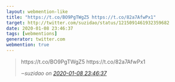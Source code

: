 ```yaml
---
layout: webmention-like
title: "https://t.co/BO9PgTWgZ5 https://t.co/82a7AfwPx1"
target: http://twitter.com/suzidao/status/1215091461932359682
date: 2020-01-08 23:46:37
tags: [webmentions]
generator: twitter.com
webmention: true
---
```




<blockquote class="external-citation">
  <p>
    https://t.co/BO9PgTWgZ5 https://t.co/82a7AfwPx1
  </p>
  <cite>‒<span class="p-author p-name">suzidao</span>
    on
    <a href="http://twitter.com/suzidao/status/1215091461932359682" rel="external nofollow" target="_blank">2020-01-08 23:46:37</a>
  </cite>
</blockquote>



